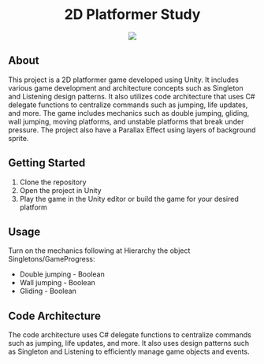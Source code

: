 <h1 align="center">2D Platformer Study</h1>

<p align="center">
  <img src="https://img.shields.io/badge/Unity-2021.3.5f1-blue.svg" />
</p>

## About

This project is a 2D platformer game developed using Unity. It includes various game development and architecture concepts such as Singleton and Listening design patterns. It also utilizes code architecture that uses C# delegate functions to centralize commands such as jumping, life updates, and more. The game includes mechanics such as double jumping, gliding, wall jumping, moving platforms, and unstable platforms that break under pressure. The project also have a Parallax Effect using layers of background sprite.

## Getting Started

1. Clone the repository
2. Open the project in Unity
3. Play the game in the Unity editor or build the game for your desired platform

## Usage

Turn on the mechanics following at Hierarchy the object Singletons/GameProgress:

- Double jumping - Boolean
- Wall jumping - Boolean
- Gliding - Boolean

## Code Architecture

The code architecture uses C# delegate functions to centralize commands such as jumping, life updates, and more. It also uses design patterns such as Singleton and Listening to efficiently manage game objects and events.
